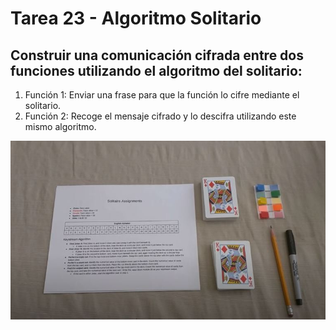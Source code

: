 # Tarea 23 - Algoritmo Solitario
## Construir una comunicación cifrada entre dos funciones utilizando el algoritmo del solitario:
1. Función 1: Enviar una frase para que la función lo cifre mediante el solitario. 
2. Función 2: Recoge el mensaje cifrado y lo descifra utilizando este mismo algoritmo.

[![Watch the video](solitario.jpg)](https://www.youtube.com/watch?v=uxzLm79aSzw)